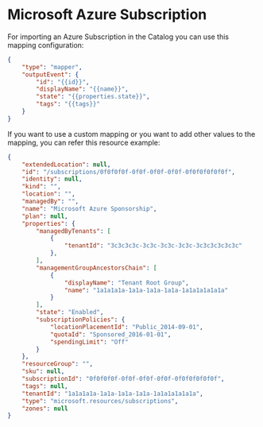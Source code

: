 # Microsoft Azure Subscription

For importing an Azure Subscription in the Catalog you can use this mapping configuration:

```json
{
	"type": "mapper",
	"outputEvent": {
		"id": "{{id}}",
		"displayName": "{{name}}",
		"state": "{{properties.state}}",
		"tags": "{{tags}}"
	}
}
```

If you want to use a custom mapping or you want to add other values to the mapping, you can refer
this resource example:

```json
{
	"extendedLocation": null,
	"id": "/subscriptions/0f0f0f0f-0f0f-0f0f-0f0f-0f0f0f0f0f0f",
	"identity": null,
	"kind": "",
	"location": "",
	"managedBy": "",
	"name": "Microsoft Azure Sponsorship",
	"plan": null,
	"properties": {
		"managedByTenants": [
			{
				"tenantId": "3c3c3c3c-3c3c-3c3c-3c3c-3c3c3c3c3c3c"
			},
		],
		"managementGroupAncestorsChain": [
			{
				"displayName": "Tenant Root Group",
				"name": "1a1a1a1a-1a1a-1a1a-1a1a-1a1a1a1a1a1a"
			}
		],
		"state": "Enabled",
		"subscriptionPolicies": {
			"locationPlacementId": "Public_2014-09-01",
			"quotaId": "Sponsored_2016-01-01",
			"spendingLimit": "Off"
		}
	},
	"resourceGroup": "",
	"sku": null,
	"subscriptionId": "0f0f0f0f-0f0f-0f0f-0f0f-0f0f0f0f0f0f",
	"tags": null,
	"tenantId": "1a1a1a1a-1a1a-1a1a-1a1a-1a1a1a1a1a1a",
	"type": "microsoft.resources/subscriptions",
	"zones": null
}
```
